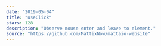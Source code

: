 ```yaml
---
date: "2019-05-04"
title: "useClick"
stars: 128
description: "Observe mouse enter and leave to element."
source: "https://github.com/MattixNow/mattaio-website"
---
```

